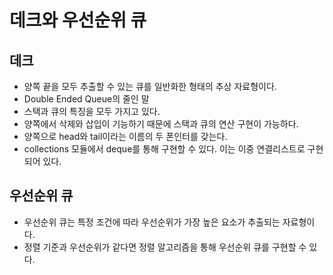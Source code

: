 # 데크와 우선순위 큐

## 데크

* 양쪽 끝을 모두 추출할 수 있는 큐를 일반화한 형태의 추상 자료형이다.
* Double Ended Queue의 줄인 말
* 스택과 큐의 특징을 모두 가지고 있다. 
* 양쪽에서 삭제와 삽입이 기능하기 때문에 스택과 큐의 연산 구현이 가능하다.
* 양쪽으로 head와 tail이라는 이름의 두 폰인터를 갖는다.
* collections 모듈에서 deque를 통해 구현할 수 있다. 이는 이중 연결리스트로 구현되어 있다. 

## 우선순위 큐

* 우선순위 큐는 특정 조건에 따라 우선순위가 가장 높은 요소가 추출되는 자료형이다.
* 정렬 기준과 우선순위가 같다면 정렬 알고리즘을 통해 우선순위 큐를 구현할 수 있다. 
